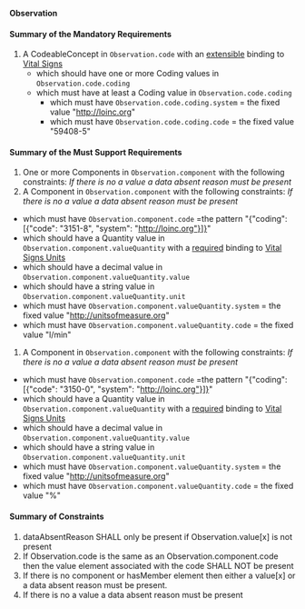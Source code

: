 **Observation**

#### Summary of the Mandatory Requirements
1.  A  CodeableConcept  in `Observation.code`
with an [extensible](http://hl7.org/fhir/R4/terminologies.html#extensible)
 binding to [Vital Signs](http://hl7.org/fhir/ValueSet/observation-vitalsignresult)
      - which should have one or more  Coding values  in `Observation.code.coding`
      - which must have at least  a  Coding value  in `Observation.code.coding`
         - which must have `Observation.code.coding.system` = the fixed value  "http://loinc.org"
         - which must have  `Observation.code.coding.code` = the fixed value  "59408-5"

#### Summary of the Must Support Requirements
1. One or more  Components  in `Observation.component`
 with the following constraints: *If there is no a value a data absent reason must be present*
1.  A  Component  in `Observation.component`
 with the following constraints: *If there is no a value a data absent reason must be present*
   - which must have  `Observation.component.code` =the pattern "{"coding": [{"code": "3151-8", "system": "http://loinc.org"}]}"
   - which should have a  Quantity value  in `Observation.component.valueQuantity`
with a [required](http://hl7.org/fhir/R4/terminologies.html#required)
 binding to [Vital Signs Units](http://hl7.org/fhir/ValueSet/ucum-vitals-common|4.0.1)
   - which should have a  decimal value  in `Observation.component.valueQuantity.value`
   - which should have a  string value  in `Observation.component.valueQuantity.unit`
   - which must have `Observation.component.valueQuantity.system` = the fixed value  "http://unitsofmeasure.org"
   - which must have  `Observation.component.valueQuantity.code` = the fixed value  "l/min"
1.  A  Component  in `Observation.component`
 with the following constraints: *If there is no a value a data absent reason must be present*
   - which must have  `Observation.component.code` =the pattern "{"coding": [{"code": "3150-0", "system": "http://loinc.org"}]}"
   - which should have a  Quantity value  in `Observation.component.valueQuantity`
with a [required](http://hl7.org/fhir/R4/terminologies.html#required)
 binding to [Vital Signs Units](http://hl7.org/fhir/ValueSet/ucum-vitals-common|4.0.1)
   - which should have a  decimal value  in `Observation.component.valueQuantity.value`
   - which should have a  string value  in `Observation.component.valueQuantity.unit`
   - which must have `Observation.component.valueQuantity.system` = the fixed value  "http://unitsofmeasure.org"
   - which must have  `Observation.component.valueQuantity.code` = the fixed value  "%"

#### Summary of Constraints
1. dataAbsentReason SHALL only be present if Observation.value[x] is not present
1. If Observation.code is the same as an Observation.component.code then the value element associated with the code SHALL NOT be present
1. If there is no component or hasMember element then either a value[x] or a data absent reason must be present.
1. If there is no a value a data absent reason must be present